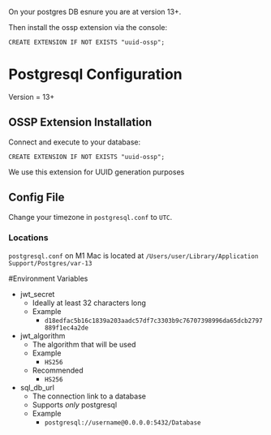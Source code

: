 On your postgres DB esnure you are at version 13+.

Then install the ossp extension via the console:
```
CREATE EXTENSION IF NOT EXISTS "uuid-ossp";
```

# Postgresql Configuration
Version = 13+

## OSSP Extension Installation
Connect and execute to your database:

```
CREATE EXTENSION IF NOT EXISTS "uuid-ossp";
```

We use this extension for UUID generation purposes

## Config File
Change your timezone in `postgresql.conf` to `UTC`.

### Locations
`postgresql.conf` on M1 Mac is located at `/Users/user/Library/Application Support/Postgres/var-13`

#Environment Variables

- jwt_secret
    - Ideally at least 32 characters long
    - Example
        - `d18edfac5b16c1839a203aadc57df7c3303b9c76707398996da65dcb2797889f1ec4a2de`
- jwt_algorithm
    - The algorithm that will be used
    - Example
        - `HS256`
    - Recommended
        - `HS256`
- sql_db_url
    - The connection link to a database
    - Supports *only* postgresql
    - Example
        - `postgresql://username@0.0.0.0:5432/Database`